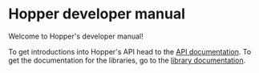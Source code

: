 # Hopper developer manual
Welcome to Hopper's developer manual!

To get introductions into Hopper's API head to the [API documentation](api.md). To get the documentation for the libraries, go to the [library documentation](documentation.md).
